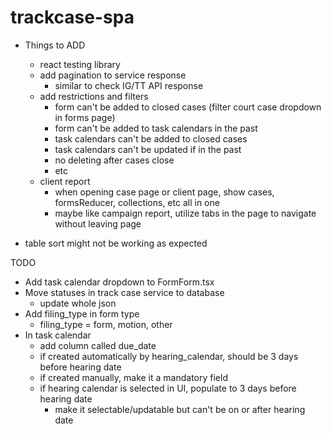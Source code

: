 # trackcase-spa

* Things to ADD
  * react testing library
  * add pagination to service response
    * similar to check IG/TT API response
  * add restrictions and filters
    * form can't be added to closed cases (filter court case dropdown in forms page)
    * form can't be added to task calendars in the past
    * task calendars can't be added to closed cases
    * task calendars can't be updated if in the past
    * no deleting after cases close
    * etc
  * client report
    * when opening case page or client page, show cases, formsReducer, collections, etc all in one
    * maybe like campaign report, utilize tabs in the page to navigate without leaving page

* table sort might not be working as expected

TODO
* Add task calendar dropdown to FormForm.tsx
* Move statuses in track case service to database
  * update whole json
* Add filing_type in form type
  * filing_type = form, motion, other
* In task calendar
  * add column called due_date
  * if created automatically by hearing_calendar, should be 3 days before hearing date
  * if created manually, make it a mandatory field
  * if hearing calendar is selected in UI, populate to 3 days before hearing date
    * make it selectable/updatable but can't be on or after hearing date
